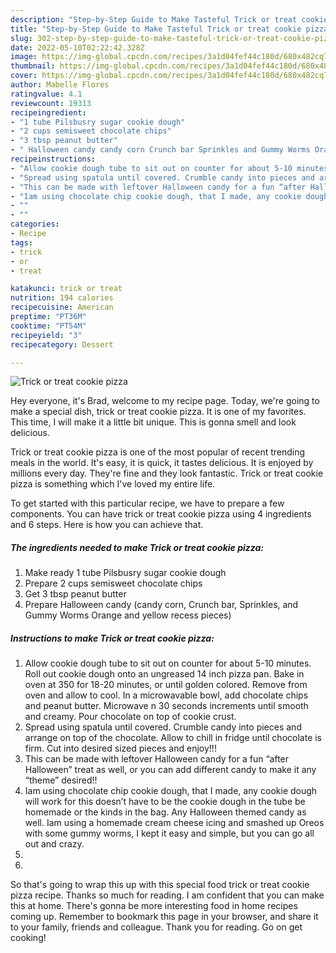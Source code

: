 ```yaml
---
description: "Step-by-Step Guide to Make Tasteful Trick or treat cookie pizza"
title: "Step-by-Step Guide to Make Tasteful Trick or treat cookie pizza"
slug: 302-step-by-step-guide-to-make-tasteful-trick-or-treat-cookie-pizza
date: 2022-05-10T02:22:42.328Z
image: https://img-global.cpcdn.com/recipes/3a1d04fef44c180d/680x482cq70/trick-or-treat-cookie-pizza-recipe-main-photo.jpg
thumbnail: https://img-global.cpcdn.com/recipes/3a1d04fef44c180d/680x482cq70/trick-or-treat-cookie-pizza-recipe-main-photo.jpg
cover: https://img-global.cpcdn.com/recipes/3a1d04fef44c180d/680x482cq70/trick-or-treat-cookie-pizza-recipe-main-photo.jpg
author: Mabelle Flores
ratingvalue: 4.1
reviewcount: 19313
recipeingredient:
- "1 tube Pilsbusry sugar cookie dough"
- "2 cups semisweet chocolate chips"
- "3 tbsp peanut butter"
- " Halloween candy candy corn Crunch bar Sprinkles and Gummy Worms Orange and yellow recess pieces"
recipeinstructions:
- "Allow cookie dough tube to sit out on counter for about 5-10 minutes. Roll out cookie dough onto an ungreased 14 inch pizza pan. Bake in oven at 350 for 18-20 minutes, or until golden colored. Remove from oven and allow to cool. In a microwavable bowl, add chocolate chips and peanut butter. Microwave n 30 seconds increments until smooth and creamy. Pour chocolate on top of cookie crust."
- "Spread using spatula until covered. Crumble candy into pieces and arrange on top of the chocolate. Allow to chill in fridge until chocolate is firm. Cut into desired sized pieces and enjoy!!!"
- "This can be made with leftover Halloween candy for a fun “after Halloween” treat as well, or you can add different candy to make it any “theme” desired!!"
- "Iam using chocolate chip cookie dough, that I made, any cookie dough will work for this doesn’t have to be the cookie dough in the tube be homemade or the kinds in the bag. Any Halloween themed candy as well. Iam using a homemade cream cheese icing and smashed up Oreos with some gummy worms, I kept it easy and simple, but you can go all out and crazy."
- ""
- ""
categories:
- Recipe
tags:
- trick
- or
- treat

katakunci: trick or treat 
nutrition: 194 calories
recipecuisine: American
preptime: "PT36M"
cooktime: "PT54M"
recipeyield: "3"
recipecategory: Dessert

---
```



![Trick or treat cookie pizza](https://img-global.cpcdn.com/recipes/3a1d04fef44c180d/680x482cq70/trick-or-treat-cookie-pizza-recipe-main-photo.jpg)

Hey everyone, it's Brad, welcome to my recipe page. Today, we're going to make a special dish, trick or treat cookie pizza. It is one of my favorites. This time, I will make it a little bit unique. This is gonna smell and look delicious.



Trick or treat cookie pizza is one of the most popular of recent trending meals in the world. It's easy, it is quick, it tastes delicious. It is enjoyed by millions every day. They're fine and they look fantastic. Trick or treat cookie pizza is something which I've loved my entire life.


To get started with this particular recipe, we have to prepare a few components. You can have trick or treat cookie pizza using 4 ingredients and 6 steps. Here is how you can achieve that.

<!--inarticleads1-->

##### The ingredients needed to make Trick or treat cookie pizza:

1. Make ready 1 tube Pilsbusry sugar cookie dough
1. Prepare 2 cups semisweet chocolate chips
1. Get 3 tbsp peanut butter
1. Prepare  Halloween candy (candy corn, Crunch bar, Sprinkles, and Gummy Worms Orange and yellow recess pieces)




<!--inarticleads2-->

##### Instructions to make Trick or treat cookie pizza:

1. Allow cookie dough tube to sit out on counter for about 5-10 minutes. Roll out cookie dough onto an ungreased 14 inch pizza pan. Bake in oven at 350 for 18-20 minutes, or until golden colored. Remove from oven and allow to cool. In a microwavable bowl, add chocolate chips and peanut butter. Microwave n 30 seconds increments until smooth and creamy. Pour chocolate on top of cookie crust.
1. Spread using spatula until covered. Crumble candy into pieces and arrange on top of the chocolate. Allow to chill in fridge until chocolate is firm. Cut into desired sized pieces and enjoy!!!
1. This can be made with leftover Halloween candy for a fun “after Halloween” treat as well, or you can add different candy to make it any “theme” desired!!
1. Iam using chocolate chip cookie dough, that I made, any cookie dough will work for this doesn’t have to be the cookie dough in the tube be homemade or the kinds in the bag. Any Halloween themed candy as well. Iam using a homemade cream cheese icing and smashed up Oreos with some gummy worms, I kept it easy and simple, but you can go all out and crazy.
1. 
1. 




So that's going to wrap this up with this special food trick or treat cookie pizza recipe. Thanks so much for reading. I am confident that you can make this at home. There's gonna be more interesting food in home recipes coming up. Remember to bookmark this page in your browser, and share it to your family, friends and colleague. Thank you for reading. Go on get cooking!
